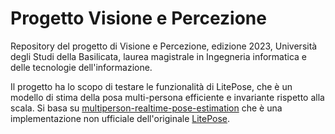 # Progetto Visione e Percezione

Repository del progetto di Visione e Percezione, edizione 2023, Università degli Studi della Basilicata, laurea magistrale in Ingegneria informatica e delle tecnologie dell'informazione.

Il progetto ha lo scopo di testare le funzionalità di LitePose, che è un modello di stima della posa multi-persona efficiente e invariante rispetto alla scala.
Si basa su [multiperson-realtime-pose-estimation][1] che è una implementazione non ufficiale dell'originale [LitePose][2].



[1]:https://github.com/DaniAffCH/multiperson-realtime-pose-estimation
[2]:https://github.com/mit-han-lab/litepose